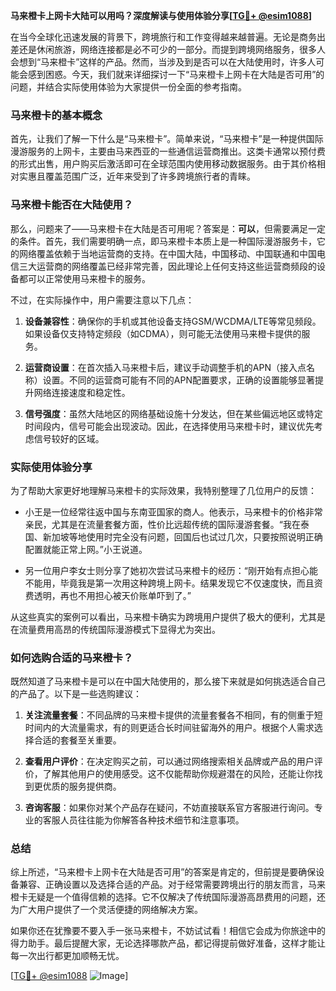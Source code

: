 **马来橙卡上网卡大陆可以用吗？深度解读与使用体验分享[[TG💪+ @esim1088](https://t.me/s/esim1088)]**

在当今全球化迅速发展的背景下，跨境旅行和工作变得越来越普遍。无论是商务出差还是休闲旅游，网络连接都是必不可少的一部分。而提到跨境网络服务，很多人会想到“马来橙卡”这样的产品。然而，当涉及到是否可以在大陆使用时，许多人可能会感到困惑。今天，我们就来详细探讨一下“马来橙卡上网卡在大陆是否可用”的问题，并结合实际使用体验为大家提供一份全面的参考指南。

### 马来橙卡的基本概念

首先，让我们了解一下什么是“马来橙卡”。简单来说，“马来橙卡”是一种提供国际漫游服务的上网卡，主要由马来西亚的一些通信运营商推出。这类卡通常以预付费的形式出售，用户购买后激活即可在全球范围内使用移动数据服务。由于其价格相对实惠且覆盖范围广泛，近年来受到了许多跨境旅行者的青睐。

### 马来橙卡能否在大陆使用？

那么，问题来了——马来橙卡在大陆是否可用呢？答案是：**可以**，但需要满足一定的条件。首先，我们需要明确一点，即马来橙卡本质上是一种国际漫游服务卡，它的网络覆盖依赖于当地运营商的支持。在中国大陆，中国移动、中国联通和中国电信三大运营商的网络覆盖已经非常完善，因此理论上任何支持这些运营商频段的设备都可以正常使用马来橙卡的服务。

不过，在实际操作中，用户需要注意以下几点：

1. **设备兼容性**：确保你的手机或其他设备支持GSM/WCDMA/LTE等常见频段。如果设备仅支持特定频段（如CDMA），则可能无法使用马来橙卡提供的服务。
   
2. **运营商设置**：在首次插入马来橙卡后，建议手动调整手机的APN（接入点名称）设置。不同的运营商可能有不同的APN配置要求，正确的设置能够显著提升网络连接速度和稳定性。

3. **信号强度**：虽然大陆地区的网络基础设施十分发达，但在某些偏远地区或特定时间段内，信号可能会出现波动。因此，在选择使用马来橙卡时，建议优先考虑信号较好的区域。

### 实际使用体验分享

为了帮助大家更好地理解马来橙卡的实际效果，我特别整理了几位用户的反馈：

- 小王是一位经常往返中国与东南亚国家的商人。他表示，马来橙卡的价格非常亲民，尤其是在流量套餐方面，性价比远超传统的国际漫游套餐。“我在泰国、新加坡等地使用时完全没有问题，回国后也试过几次，只要按照说明正确配置就能正常上网。”小王说道。

- 另一位用户李女士则分享了她初次尝试马来橙卡的经历：“刚开始有点担心能不能用，毕竟我是第一次用这种跨境上网卡。结果发现它不仅速度快，而且资费透明，再也不用担心被天价账单吓到了。”

从这些真实的案例可以看出，马来橙卡确实为跨境用户提供了极大的便利，尤其是在流量费用高昂的传统国际漫游模式下显得尤为突出。

### 如何选购合适的马来橙卡？

既然知道了马来橙卡是可以在中国大陆使用的，那么接下来就是如何挑选适合自己的产品了。以下是一些选购建议：

1. **关注流量套餐**：不同品牌的马来橙卡提供的流量套餐各不相同，有的侧重于短时间内的大流量需求，有的则更适合长时间驻留海外的用户。根据个人需求选择合适的套餐至关重要。

2. **查看用户评价**：在决定购买之前，可以通过网络搜索相关品牌或产品的用户评价，了解其他用户的使用感受。这不仅能帮助你规避潜在的风险，还能让你找到更优质的服务提供商。

3. **咨询客服**：如果你对某个产品存在疑问，不妨直接联系官方客服进行询问。专业的客服人员往往能为你解答各种技术细节和注意事项。

### 总结

综上所述，“马来橙卡上网卡在大陆是否可用”的答案是肯定的，但前提是要确保设备兼容、正确设置以及选择合适的产品。对于经常需要跨境出行的朋友而言，马来橙卡无疑是一个值得信赖的选择。它不仅解决了传统国际漫游高昂费用的问题，还为广大用户提供了一个灵活便捷的网络解决方案。

如果你还在犹豫要不要入手一张马来橙卡，不妨试试看！相信它会成为你旅途中的得力助手。最后提醒大家，无论选择哪款产品，都记得提前做好准备，这样才能让每一次出行都更加顺畅无忧。

[[TG💪+ @esim1088](https://t.me/s/esim1088) ![Image](https://i.postimg.cc/4NQfJmqS/Snipaste-2025-05-13-00-14-12.png)]